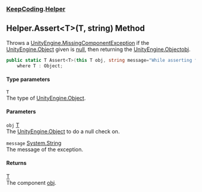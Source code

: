 ### [KeepCoding](KeepCoding.md 'KeepCoding').[Helper](KeepCoding_Helper.md 'KeepCoding.Helper')
## Helper.Assert&lt;T&gt;(T, string) Method
Throws a [UnityEngine.MissingComponentException](https://docs.microsoft.com/en-us/dotnet/api/UnityEngine.MissingComponentException 'UnityEngine.MissingComponentException') if the [UnityEngine.Object](https://docs.microsoft.com/en-us/dotnet/api/UnityEngine.Object 'UnityEngine.Object') given is [null](https://docs.microsoft.com/en-us/dotnet/csharp/language-reference/keywords/null 'https://docs.microsoft.com/en-us/dotnet/csharp/language-reference/keywords/null'), then returning the [UnityEngine.Object](https://docs.microsoft.com/en-us/dotnet/api/UnityEngine.Object 'UnityEngine.Object')[obj](KeepCoding_Helper_Assert_T_(T_string).md#KeepCoding_Helper_Assert_T_(T_string)_obj 'KeepCoding.Helper.Assert&lt;T&gt;(T, string).obj').  
```csharp
public static T Assert<T>(this T obj, string message="While asserting for null, the variable ended up null.")
    where T : Object;
```
#### Type parameters
<a name='KeepCoding_Helper_Assert_T_(T_string)_T'></a>
`T`  
The type of [UnityEngine.Object](https://docs.microsoft.com/en-us/dotnet/api/UnityEngine.Object 'UnityEngine.Object').
  
#### Parameters
<a name='KeepCoding_Helper_Assert_T_(T_string)_obj'></a>
`obj` [T](KeepCoding_Helper_Assert_T_(T_string).md#KeepCoding_Helper_Assert_T_(T_string)_T 'KeepCoding.Helper.Assert&lt;T&gt;(T, string).T')  
The [UnityEngine.Object](https://docs.microsoft.com/en-us/dotnet/api/UnityEngine.Object 'UnityEngine.Object') to do a null check on.
  
<a name='KeepCoding_Helper_Assert_T_(T_string)_message'></a>
`message` [System.String](https://docs.microsoft.com/en-us/dotnet/api/System.String 'System.String')  
The message of the exception.
  
#### Returns
[T](KeepCoding_Helper_Assert_T_(T_string).md#KeepCoding_Helper_Assert_T_(T_string)_T 'KeepCoding.Helper.Assert&lt;T&gt;(T, string).T')  
The component [obj](KeepCoding_Helper_Assert_T_(T_string).md#KeepCoding_Helper_Assert_T_(T_string)_obj 'KeepCoding.Helper.Assert&lt;T&gt;(T, string).obj').
